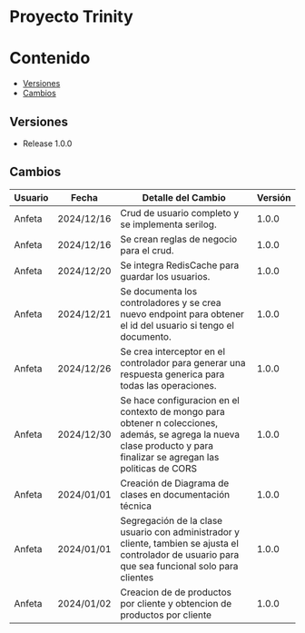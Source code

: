 # Proyecto Trinity

# Contenido

- [Versiones](#versiones)
- [Cambios](#cambios)

## Versiones

- Release 1.0.0

## Cambios
| Usuario | Fecha | Detalle del Cambio | Versión |
|---------|-------|--------------------|---------|
| Anfeta | 2024/12/16  | Crud de usuario completo y se implementa serilog. | 1.0.0
| Anfeta | 2024/12/16  | Se crean reglas de negocio para el crud. | 1.0.0
| Anfeta | 2024/12/20  | Se integra RedisCache para guardar los usuarios. | 1.0.0
| Anfeta | 2024/12/21  | Se documenta los controladores y se crea nuevo endpoint para obtener el id del usuario si tengo el documento. | 1.0.0
| Anfeta | 2024/12/26  | Se crea interceptor en el controlador para generar una respuesta generica para todas las operaciones. | 1.0.0
| Anfeta | 2024/12/30  | Se hace configuracion en el contexto de mongo para obtener n colecciones, además, se agrega la nueva clase producto y para finalizar se agregan las politicas de CORS | 1.0.0
| Anfeta | 2024/01/01  | Creación de Diagrama de clases en documentación técnica | 1.0.0
| Anfeta | 2024/01/01  | Segregación de la clase usuario con administrador y cliente, tambien se ajusta el controlador de usuario para que sea funcional solo para clientes | 1.0.0
| Anfeta | 2024/01/02  | Creacion de de productos por cliente y obtencion de productos por cliente | 1.0.0